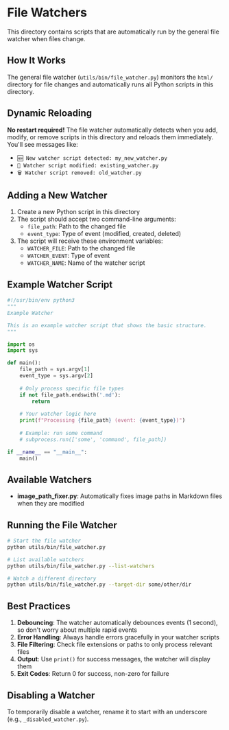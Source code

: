 # File Watchers

This directory contains scripts that are automatically run by the general file watcher when files change.

## How It Works

The general file watcher (`utils/bin/file_watcher.py`) monitors the `html/` directory for file changes and automatically runs all Python scripts in this directory.

## Dynamic Reloading

**No restart required!** The file watcher automatically detects when you add, modify, or remove scripts in this directory and reloads them immediately. You'll see messages like:
- `🆕 New watcher script detected: my_new_watcher.py`
- `🔄 Watcher script modified: existing_watcher.py`
- `🗑️ Watcher script removed: old_watcher.py`

## Adding a New Watcher

1. Create a new Python script in this directory
2. The script should accept two command-line arguments:
   - `file_path`: Path to the changed file
   - `event_type`: Type of event (modified, created, deleted)
3. The script will receive these environment variables:
   - `WATCHER_FILE`: Path to the changed file
   - `WATCHER_EVENT`: Type of event
   - `WATCHER_NAME`: Name of the watcher script

## Example Watcher Script

```python
#!/usr/bin/env python3
"""
Example Watcher

This is an example watcher script that shows the basic structure.
"""

import os
import sys

def main():
    file_path = sys.argv[1]
    event_type = sys.argv[2]
    
    # Only process specific file types
    if not file_path.endswith('.md'):
        return
    
    # Your watcher logic here
    print(f"Processing {file_path} (event: {event_type})")
    
    # Example: run some command
    # subprocess.run(['some', 'command', file_path])

if __name__ == "__main__":
    main()
```

## Available Watchers

- **image_path_fixer.py**: Automatically fixes image paths in Markdown files when they are modified

## Running the File Watcher

```bash
# Start the file watcher
python utils/bin/file_watcher.py

# List available watchers
python utils/bin/file_watcher.py --list-watchers

# Watch a different directory
python utils/bin/file_watcher.py --target-dir some/other/dir
```

## Best Practices

1. **Debouncing**: The watcher automatically debounces events (1 second), so don't worry about multiple rapid events
2. **Error Handling**: Always handle errors gracefully in your watcher scripts
3. **File Filtering**: Check file extensions or paths to only process relevant files
4. **Output**: Use `print()` for success messages, the watcher will display them
5. **Exit Codes**: Return 0 for success, non-zero for failure

## Disabling a Watcher

To temporarily disable a watcher, rename it to start with an underscore (e.g., `_disabled_watcher.py`). 